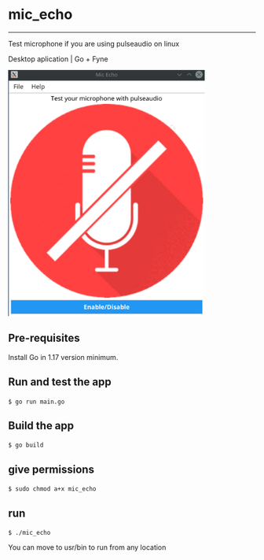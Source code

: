# mic_echo

---

Test microphone if you are using pulseaudio on linux

Desktop aplication | Go + Fyne

<!-- Show image -->
<img src="test.gif" alt="app" width="400" height="500">

## Pre-requisites

Install Go in 1.17 version minimum.

## Run and test the app

`$ go run main.go`

## Build the app

`$ go build`

## give permissions

`$ sudo chmod a+x mic_echo`

## run

`$ ./mic_echo`

You can move to usr/bin to run from any location
